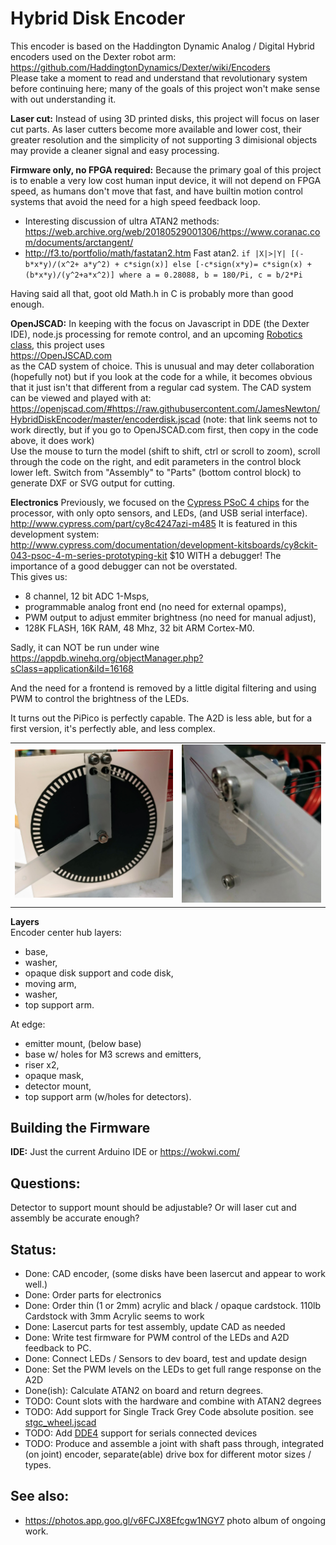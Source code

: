 # Hybrid Disk Encoder

This encoder is based on the Haddington Dynamic Analog / Digital Hybrid encoders used on the Dexter robot arm:<br>
https://github.com/HaddingtonDynamics/Dexter/wiki/Encoders
<br>Please take a moment to read and understand that revolutionary system before continuing here; many of the goals of this project won't
make sense with out understanding it.

**Laser cut:** Instead of using 3D printed disks, this project will focus on laser cut parts. As laser cutters become more available and lower cost, 
their greater resolution and the simplicity of not supporting 3 dimisional objects may provide a cleaner signal and easy processing.

**Firmware only, no FPGA required:** Because the primary goal of this project is to enable a very low cost human input device, it will not depend on FPGA speed, as humans
don't move that fast, and have builtin motion control systems that avoid the need for a high speed feedback loop. 
- Interesting discussion of ultra ATAN2 methods:
https://web.archive.org/web/20180529001306/https://www.coranac.com/documents/arctangent/
- http://f3.to/portfolio/math/fastatan2.htm Fast atan2. `if |X|>|Y| [(-b*x*y)/(x^2+ a*y^2) + c*sign(x)] else [-c*sign(x*y)= c*sign(x) + (b*x*y)/(y^2+a*x^2)] where a = 0.28088, b = 180/Pi, c = b/2*Pi`

Having said all that, goot old Math.h in C is probably more than good enough. 

**OpenJSCAD:** In keeping with the focus on Javascript in DDE (the Dexter IDE), node.js processing for remote control, and an upcoming 
<a href="https://github.com/JamesNewton/AdvancedRoboticsWithJavascript/wiki">Robotics class</a>, this project uses<br>
https://OpenJSCAD.com
<br>as the CAD system of choice. This is unusual and may deter collaboration (hopefully not) but if you look at the code for a while,
it becomes obvious that it just isn't that different from a regular cad system. The CAD system can be viewed and played with at:<br>
https://openjscad.com/#https://raw.githubusercontent.com/JamesNewton/HybridDiskEncoder/master/encoderdisk.jscad
(note: that link seems not to work directly, but if you go to OpenJSCAD.com first, then copy in the code above, it does work)
<br>Use the mouse to turn the model (shift to shift, ctrl or scroll to zoom), scroll through the code on the right, 
and edit parameters in the control block lower left. Switch from "Assembly" to "Parts" (bottom control block) to generate DXF or SVG
output for cutting. 

**Electronics** Previously, we focused on the 
<A href="http://www.cypress.com/products/32-bit-arm-cortex-m0-psoc-4200-programmable-digital-blocks">Cypress PSoC 4 chips</A>
for the processor, with only opto sensors, and LEDs, (and USB serial interface).<br>
http://www.cypress.com/part/cy8c4247azi-m485
It is featured in this development system:<br>
http://www.cypress.com/documentation/development-kitsboards/cy8ckit-043-psoc-4-m-series-prototyping-kit $10 WITH a debugger!
The importance of a good debugger can not be overstated. 
<br>This gives us:
- 8 channel, 12 bit ADC 1-Msps, 
- programmable analog front end (no need for external opamps), 
- PWM output to adjust emmiter brightness (no need for manual adjust),
- 128K FLASH, 16K RAM, 48 Mhz, 32 bit ARM Cortex-M0.

Sadly, it can NOT be run under wine<br>
https://appdb.winehq.org/objectManager.php?sClass=application&iId=16168

And the need for a frontend is removed by a little digital filtering and using PWM to control the brightness of the LEDs. 

It turns out the PiPico is perfectly capable. The A2D is less able, but for a first version, it's perfectly able, and less complex. 

<table><tr><td>
<img src="https://raw.githubusercontent.com/JamesNewton/HybridDiskEncoder/master/docs/HybridEncoderFront.jpg">
  </td><td>
<img src="https://raw.githubusercontent.com/JamesNewton/HybridDiskEncoder/master/docs/HybridEncoderBack.jpg" >
  </td></tr></table>
  
**Layers**<br>
Encoder center hub layers: 
- base, 
- washer,
- opaque disk support and code disk, 
- moving arm, 
- washer, 
- top support arm. 

At edge:
- emitter mount, (below base)
- base w/ holes for M3 screws and emitters, 
- riser x2,
- opaque mask, 
- detector mount, 
- top support arm (w/holes for detectors). 

## Building the Firmware
**IDE:** Just the current Arduino IDE or https://wokwi.com/ 

## Questions:
Detector to support mount should be adjustable? Or will laser cut and assembly be accurate enough?

## Status:
- Done: CAD encoder, (some disks have been lasercut and appear to work well.)
- Done: Order parts for electronics
- Done: Order thin (1 or 2mm) acrylic and black / opaque cardstock. 110lb Cardstock with 3mm Acrylic seems to work
- Done: Lasercut parts for test assembly, update CAD as needed
- Done: Write test firmware for PWM control of the LEDs and A2D feedback to PC. 
- Done: Connect LEDs / Sensors to dev board, test and update design 
- Done: Set the PWM levels on the LEDs to get full range response on the A2D
- Done(ish): Calculate ATAN2 on board and return degrees. 
- TODO: Count slots with the hardware and combine with ATAN2 degrees
- TODO: Add support for Single Track Grey Code absolute position. see <a href="https://github.com/JamesNewton/HybridDiskEncoder/blob/master/stgc_wheel.jscad">stgc_wheel.jscad</a>
- TODO: Add <a href="https://cfry.github.io/dde4/dde/index.html">DDE4</a> support for serials connected devices
- TODO: Produce and assemble a joint with shaft pass through, integrated (on joint) encoder, separate(able) drive box for different motor sizes / types. 

## See also:
- https://photos.app.goo.gl/v6FCJX8Efcgw1NGY7 photo album of ongoing work. 
